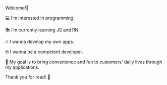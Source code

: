 Welcome!🤗


💻 I’m interested in programming.

📚 I’m currently learning JS and RN.

🔥 I wanna develop my own apps.

🤓 I wanna be a competent developer.

🌈 My goal is to bring convenience and fun to customers' daily lives through my applications.


Thank you for read! 🙏

<!---
devHuni/devHuni is a ✨ special ✨ repository because its `README.md` (this file) appears on your GitHub profile.
You can click the Preview link to take a look at your changes.
--->
